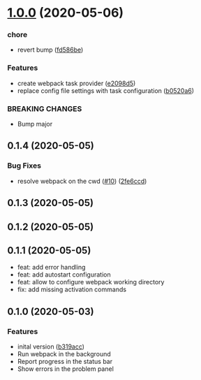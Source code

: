 # [1.0.0](https://github.com/KnisterPeter/vscode-webpack/compare/v0.1.4...v1.0.0) (2020-05-06)


### chore

* revert bump ([fd586be](https://github.com/KnisterPeter/vscode-webpack/commit/fd586bee1bfca064c7e5ee5844a21f02edf56bac))


### Features

* create webpack task provider ([e2098d5](https://github.com/KnisterPeter/vscode-webpack/commit/e2098d51d145cc6afc28628a59e062855a5ad5d6))
* replace config file settings with task configuration ([b0520a6](https://github.com/KnisterPeter/vscode-webpack/commit/b0520a69d033eaa60045694dc0e6f9a5c767ce9e))


### BREAKING CHANGES

* Bump major



## 0.1.4 (2020-05-05)


### Bug Fixes

* resolve webpack on the cwd ([#10](https://github.com/KnisterPeter/vscode-webpack/issues/10)) ([2fe6ccd](https://github.com/KnisterPeter/vscode-webpack/commit/2fe6ccd12fca0e2619b623407275f723e66646eb))



## 0.1.3 (2020-05-05)



## 0.1.2 (2020-05-05)



## 0.1.1 (2020-05-05)

- feat: add error handling
- feat: add autostart configuration
- feat: allow to configure webpack working directory
- fix: add missing activation commands

## 0.1.0 (2020-05-03)

### Features

- inital version ([b319acc](https://github.com/KnisterPeter/vscode-webpack/commit/b319acc75f6e144c8ff7e87aaa6b5036e6d70a8b))
- Run webpack in the background
- Report progress in the status bar
- Show errors in the problem panel
